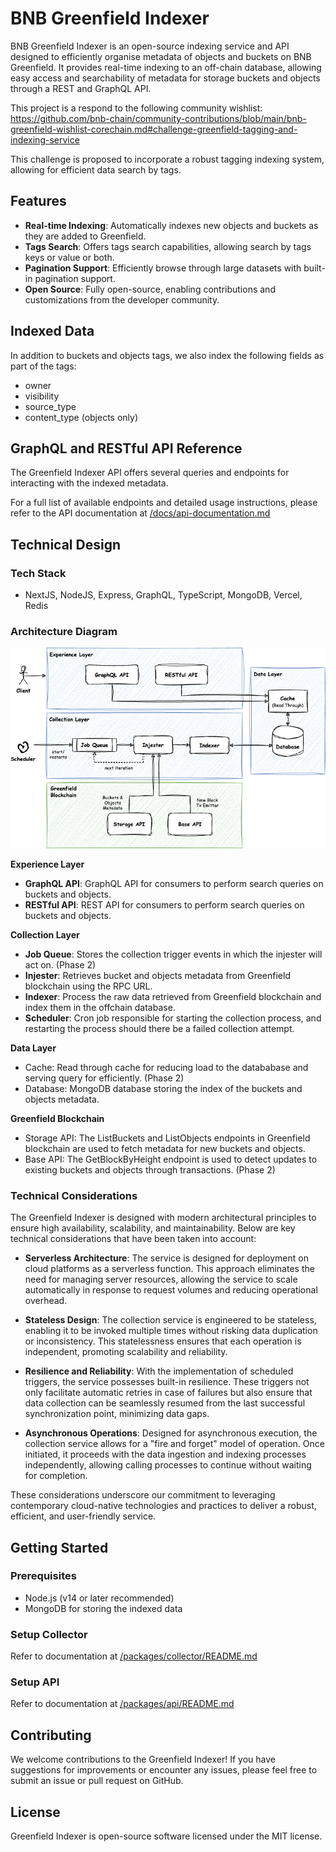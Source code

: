 # BNB Greenfield Indexer

BNB Greenfield Indexer is an open-source indexing service and API designed to efficiently organise metadata of objects and buckets on BNB Greenfield.
It provides real-time indexing to an off-chain database, allowing easy access and searchability of metadata for storage buckets and objects through a REST and GraphQL API.

This project is a respond to the following community wishlist:
https://github.com/bnb-chain/community-contributions/blob/main/bnb-greenfield-wishlist-corechain.md#challenge-greenfield-tagging-and-indexing-service

This challenge is proposed to incorporate a robust tagging indexing system, allowing for efficient data search by tags.

## Features

- **Real-time Indexing**: Automatically indexes new objects and buckets as they are added to Greenfield.
- **Tags Search**: Offers tags search capabilities, allowing search by tags keys or value or both.
- **Pagination Support**: Efficiently browse through large datasets with built-in pagination support.
- **Open Source**: Fully open-source, enabling contributions and customizations from the developer community.

## Indexed Data

In addition to buckets and objects tags, we also index the following fields as part of the tags:

- owner
- visibility
- source_type
- content_type (objects only)

## GraphQL and RESTful API Reference

The Greenfield Indexer API offers several queries and endpoints for interacting with the indexed metadata.

For a full list of available endpoints and detailed usage instructions, please refer to the API documentation at [/docs/api-documentation.md](/blob/main/docs/api-documentation.md)

## Technical Design

### Tech Stack

- NextJS, NodeJS, Express, GraphQL, TypeScript, MongoDB, Vercel, Redis

### Architecture Diagram

<p align="center">
    <img width="600px" src="docs/diagrams/greenfield-indexer-architecture.png" alt="">
</p>

**Experience Layer**

- **GraphQL API**: GraphQL API for consumers to perform search queries on buckets and objects.
- **RESTful API**: REST API for consumers to perform search queries on buckets and objects.

**Collection Layer**

- **Job Queue**: Stores the collection trigger events in which the injester will act on. (Phase 2)
- **Injester**: Retrieves bucket and objects metadata from Greenfield blockchain using the RPC URL.
- **Indexer**: Process the raw data retrieved from Greenfield blockchain and index them in the offchain database.
- **Scheduler**: Cron job responsible for starting the collection process, and restarting the process should there be a failed collection attempt.

**Data Layer**

- Cache: Read through cache for reducing load to the datababase and serving query for efficiently. (Phase 2)
- Database: MongoDB database storing the index of the buckets and objects metadata.

**Greenfield Blockchain**

- Storage API: The ListBuckets and ListObjects endpoints in Greenfield blockchain are used to fetch metadata for new buckets and objects.
- Base API: The GetBlockByHeight endpoint is used to detect updates to existing buckets and objects through transactions. (Phase 2)

### Technical Considerations

The Greenfield Indexer is designed with modern architectural principles to ensure high availability, scalability, and maintainability. Below are key technical considerations that have been taken into account:

- **Serverless Architecture**: The service is designed for deployment on cloud platforms as a serverless function. This approach eliminates the need for managing server resources, allowing the service to scale automatically in response to request volumes and reducing operational overhead.

- **Stateless Design**: The collection service is engineered to be stateless, enabling it to be invoked multiple times without risking data duplication or inconsistency. This statelessness ensures that each operation is independent, promoting scalability and reliability.

- **Resilience and Reliability**: With the implementation of scheduled triggers, the service possesses built-in resilience. These triggers not only facilitate automatic retries in case of failures but also ensure that data collection can be seamlessly resumed from the last successful synchronization point, minimizing data gaps.

- **Asynchronous Operations**: Designed for asynchronous execution, the collection service allows for a "fire and forget" model of operation. Once initiated, it proceeds with the data ingestion and indexing processes independently, allowing calling processes to continue without waiting for completion.

These considerations underscore our commitment to leveraging contemporary cloud-native technologies and practices to deliver a robust, efficient, and user-friendly service.

## Getting Started

### Prerequisites

- Node.js (v14 or later recommended)
- MongoDB for storing the indexed data

### Setup Collector

Refer to documentation at [/packages/collector/README.md](/blob/main/packages/collector/README.md)

### Setup API

Refer to documentation at [/packages/api/README.md](/blob/main/packages/api/README.md)

## Contributing

We welcome contributions to the Greenfield Indexer! If you have suggestions for improvements or encounter any issues, please feel free to submit an issue or pull request on GitHub.

## License

Greenfield Indexer is open-source software licensed under the MIT license.
